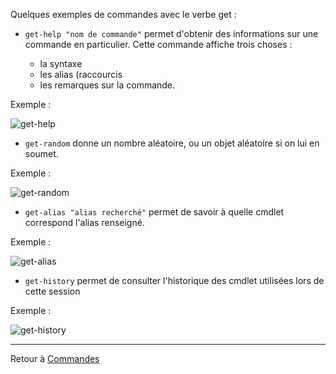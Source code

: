 Quelques exemples de commandes avec le verbe get :

* `get-help "nom de commande"` permet d'obtenir des informations sur une commande en particulier. Cette commande affiche trois choses : 

  * la syntaxe
  * les alias (raccourcis
  * les remarques sur la commande.

Exemple :

![get-help](https://user-images.githubusercontent.com/73824294/102174879-b35e7900-3e9e-11eb-816c-f0d21ea58932.PNG)

* `get-random` donne un nombre aléatoire, ou un objet aléatoire si on lui en soumet.

Exemple :

![get-random](https://user-images.githubusercontent.com/73824294/102175497-f836df80-3e9f-11eb-9d71-36640d05e9fb.PNG)

* `get-alias "alias recherché"` permet de savoir à quelle cmdlet correspond l'alias renseigné.

Exemple :

![get-alias](https://user-images.githubusercontent.com/73824294/102176570-fec65680-3ea1-11eb-8c90-c5e7aec2c836.PNG)

* `get-history` permet de consulter l'historique des cmdlet utilisées lors de cette session

Exemple :

![get-history](https://user-images.githubusercontent.com/73824294/102176737-5b297600-3ea2-11eb-8af7-7a7193f9e74f.PNG)

--------------------------------------------------------

Retour à [Commandes](https://github.com/aletrou/Cours-Linux/blob/main/commandes.md)
